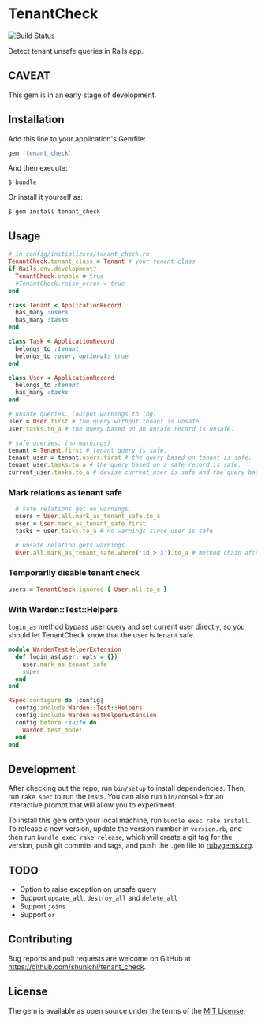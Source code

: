 # TenantCheck
[![Build Status](https://travis-ci.org/shunichi/tenant_check.svg?branch=master)](https://travis-ci.org/shunichi/tenant_check)

Detect tenant unsafe queries in Rails app.

## CAVEAT

This gem is in an early stage of development.

## Installation

Add this line to your application's Gemfile:

```ruby
gem 'tenant_check'
```

And then execute:

    $ bundle

Or install it yourself as:

    $ gem install tenant_check

## Usage

```ruby
# in config/initializers/tenant_check.rb
TenantCheck.tenant_class = Tenant # your tenant class
if Rails.env.development?
  TenantCheck.enable = true
  #TenantCheck.raise_error = true
end
```

```ruby
class Tenant < ApplicationRecord
  has_many :users
  has_many :tasks
end

class Task < ApplicationRecord
  belongs_to :tenant
  belongs_to :user, optional: true
end

class User < ApplicationRecord
  belongs_to :tenant
  has_many :tasks
end
```

```ruby
# unsafe queries. (output warnings to log)
user = User.first # the query without tenant is unsafe.
user.tasks.to_a # the query based on an unsafe record is unsafe.

# safe queries. (no warnings)
tenant = Tenant.first # tenant query is safe.
tenant_user = tenant.users.first # the query based on tenant is safe.
tenant_user.tasks.to_a # the query based on a safe record is safe.
current_user.tasks.to_a # devise current_user is safe and the query based on it is safe.
```

### Mark relations as tenant safe

```ruby
  # safe relations get no warnings.
  users = User.all.mark_as_tenant_safe.to_a
  user = User.mark_as_tenant_safe.first
  tasks = user.tasks.to_a # no warnings since user is safe

  # unsafe relation gets warnings.
  User.all.mark_as_tenant_safe.where('id > 3').to_a # method chain after mark_as_tenant_safe is unsafe.
```

### Temporarlly disable tenant check

```ruby
users = TenantCheck.ignored { User.all.to_a }
```

### With Warden::Test::Helpers
`login_as` method bypass user query and set current user directly, so you should let TenantCheck know that the user is tenant safe.

```ruby
module WardenTestHelperExtension
  def login_as(user, opts = {})
    user.mark_as_tenant_safe
    super
  end
end

RSpec.configure do |config|
  config.include Warden::Test::Helpers
  config.include WardenTestHelperExtension
  config.before :suite do
    Warden.test_mode!
  end
end
```

## Development

After checking out the repo, run `bin/setup` to install dependencies. Then, run `rake spec` to run the tests. You can also run `bin/console` for an interactive prompt that will allow you to experiment.

To install this gem onto your local machine, run `bundle exec rake install`. To release a new version, update the version number in `version.rb`, and then run `bundle exec rake release`, which will create a git tag for the version, push git commits and tags, and push the `.gem` file to [rubygems.org](https://rubygems.org).

## TODO
- Option to raise exception on unsafe query
- Support `update_all`, `destroy_all` and `delete_all`
- Support `joins`
- Support `or`

## Contributing

Bug reports and pull requests are welcome on GitHub at https://github.com/shunichi/tenant_check.

## License

The gem is available as open source under the terms of the [MIT License](https://opensource.org/licenses/MIT).
